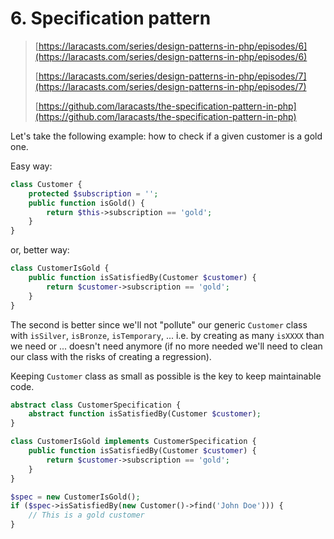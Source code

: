 # 6. Specification pattern

> [https://laracasts.com/series/design-patterns-in-php/episodes/6](https://laracasts.com/series/design-patterns-in-php/episodes/6)
>
> [https://laracasts.com/series/design-patterns-in-php/episodes/7](https://laracasts.com/series/design-patterns-in-php/episodes/7)
>
> [https://github.com/laracasts/the-specification-pattern-in-php](https://github.com/laracasts/the-specification-pattern-in-php)

Let's take the following example: how to check if a given customer is a gold one.

Easy way:

```php
class Customer {
    protected $subscription = '';
    public function isGold() {
        return $this->subscription == 'gold';
    }
}
```

or, better way:

```php
class CustomerIsGold {
    public function isSatisfiedBy(Customer $customer) {
        return $customer->subscription == 'gold';
    }
}
```

The second is better since we'll not "pollute" our generic `Customer` class with `isSilver`, `isBronze`, `isTemporary`, ... i.e. by  creating as many `isXXXX` than we need or ... doesn't need anymore (if no more needed we'll need to clean our class with the risks of creating a regression).

Keeping `Customer` class as small as possible is the key to keep maintainable code.

```php
abstract class CustomerSpecification {
    abstract function isSatisfiedBy(Customer $customer);
}

class CustomerIsGold implements CustomerSpecification {
    public function isSatisfiedBy(Customer $customer) {
        return $customer->subscription == 'gold';
    }
}

$spec = new CustomerIsGold();
if ($spec->isSatisfiedBy(new Customer()->find('John Doe'))) {
    // This is a gold customer
}
```
